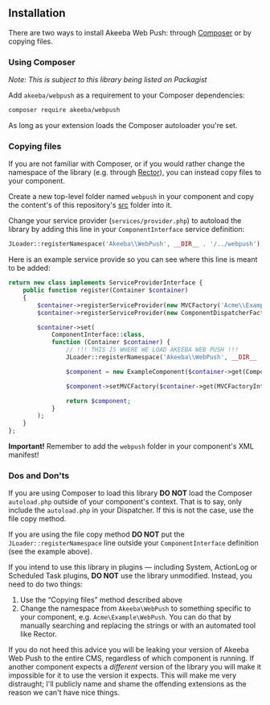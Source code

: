 ## Installation

There are two ways to install Akeeba Web Push: through [Composer](https://getcomposer.org/) or by copying files.

### Using Composer

_Note: This is subject to this library being listed on Packagist_

Add `akeeba/webpush` as a requirement to your Composer dependencies:
```bash
composer require akeeba/webpush
```

As long as your extension loads the Composer autoloader you're set.

### Copying files

If you are not familiar with Composer, or if you would rather change the namespace of the library (e.g. through [Rector](https://getrector.org/)), you can instead copy files to your component.

Create a new top-level folder named `webpush` in your component and copy the content's of this repository's [src](../src) folder into it.

Change your service provider (`services/provider.php`) to autoload the library by adding this line in your `ComponentInterface` service definition:
```php
JLoader::registerNamespace('Akeeba\\WebPush', __DIR__ . '/../webpush');
```

Here is an example service provide so you can see where this line is meant to be added:
```php
return new class implements ServiceProviderInterface {
	public function register(Container $container)
	{
		$container->registerServiceProvider(new MVCFactory('Acme\\Example'));
		$container->registerServiceProvider(new ComponentDispatcherFactory('Acme\\Example'));

		$container->set(
			ComponentInterface::class,
			function (Container $container) {
			    // !!! THIS IS WHERE WE LOAD AKEEBA WEB PUSH !!!
				JLoader::registerNamespace('Akeeba\\WebPush', __DIR__ . '/../webpush');

				$component = new ExampleComponent($container->get(ComponentDispatcherFactoryInterface::class));

				$component->setMVCFactory($container->get(MVCFactoryInterface::class));

				return $component;
			}
		);
	}
};
```

**Important!** Remember to add the `webpush` folder in your component's XML manifest!

### Dos and Don'ts

If you are using Composer to load this library **DO NOT** load the Composer `autoload.php` outside of your component's context. That is to say, only include the `autoload.php` in your Dispatcher. If this is not the case, use the file copy method.

If you are using the file copy method **DO NOT** put the `JLoader::registerNamespace` line outside your `ComponentInterface` definition (see the example above).

If you intend to use this library in plugins — including System, ActionLog or Scheduled Task plugins, **DO NOT** use the library unmodified. Instead, you need to do two things:
1. Use the “Copying files” method described above
2. Change the namespace from `Akeeba\WebPush` to something specific to your component, e.g. `Acme\Example\WebPush`. You can do that by manually searching and replacing the strings or with an automated tool like Rector.

If you do not heed this advice you will be leaking your version of Akeeba Web Push to the entire CMS, regardless of which component is running. If another component expects a _different_ version of the library you will make it impossible for it to use the version it expects. This will make me very distraught; I'll publicly name and shame the offending extensions as the reason we can't have nice things.